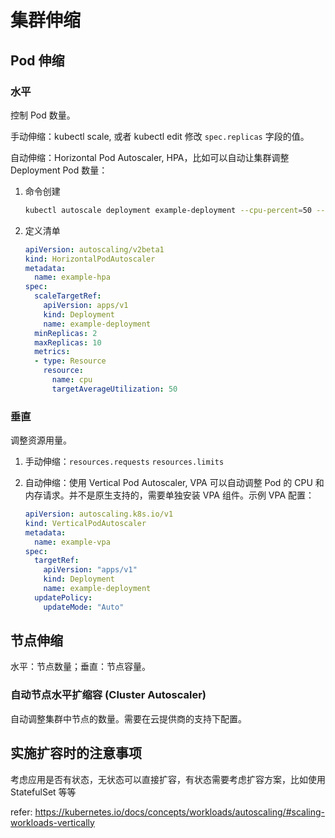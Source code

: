 # 集群伸缩

## Pod 伸缩

### 水平

控制 Pod 数量。

手动伸缩：kubectl scale, 或者 kubectl edit 修改 `spec.replicas` 字段的值。

自动伸缩：Horizontal Pod Autoscaler, HPA，比如可以自动让集群调整 Deployment Pod 数量：

1. 命令创建
    
    ```bash
    kubectl autoscale deployment example-deployment --cpu-percent=50 --min=2 --max=10
    ```
    
2. 定义清单
    
    ```yaml
    apiVersion: autoscaling/v2beta1
    kind: HorizontalPodAutoscaler
    metadata:
      name: example-hpa
    spec:
      scaleTargetRef:
        apiVersion: apps/v1
        kind: Deployment
        name: example-deployment
      minReplicas: 2
      maxReplicas: 10
      metrics:
      - type: Resource
        resource:
          name: cpu
          targetAverageUtilization: 50
    
    ```
    

### 垂直

调整资源用量。

1. 手动伸缩：`resources.requests` `resources.limits`
2. 自动伸缩：使用 Vertical Pod Autoscaler, VPA 可以自动调整 Pod 的 CPU 和内存请求。并不是原生支持的，需要单独安装 VPA 组件。示例 VPA 配置：
    
    ```yaml
    apiVersion: autoscaling.k8s.io/v1
    kind: VerticalPodAutoscaler
    metadata:
      name: example-vpa
    spec:
      targetRef:
        apiVersion: "apps/v1"
        kind: Deployment
        name: example-deployment
      updatePolicy:
        updateMode: "Auto"
    ```
    

## 节点伸缩

水平：节点数量；垂直：节点容量。

### 自动节点水平扩缩容 (Cluster Autoscaler)

自动调整集群中节点的数量。需要在云提供商的支持下配置。

## 实施扩容时的注意事项

考虑应用是否有状态，无状态可以直接扩容，有状态需要考虑扩容方案，比如使用 StatefulSet 等等

refer: https://kubernetes.io/docs/concepts/workloads/autoscaling/#scaling-workloads-vertically
